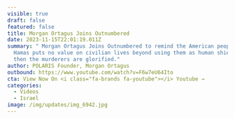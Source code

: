 ```yaml
---
visible: true
draft: false
featured: false
title: Morgan Ortagus Joins Outnumbered
date: 2023-11-15T22:01:19.011Z
summary: " Morgan Ortagus Joins Outnumbered to remind the American people that
  Hamas puts no value on civilian lives beyond using them as human shields and
  then the murderers are glorified."
author: POLARIS Founder, Morgan Ortagus
outbound: https://www.youtube.com/watch?v=F6w7eU64Ito
cta: View Now On <i class="fa-brands fa-youtube"></i> Youtube →
categories:
  - Videos
  - Israel
image: /img/updates/img_6942.jpg
---
```

